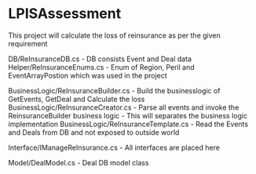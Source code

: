 # LPISAssessment

This project will calculate the loss of reinsurance as per the given requirement

DB/ReInsuranceDB.cs - DB consists Event and Deal data
Helper/ReInsuranceEnums.cs - Enum of Region, Peril and EventArrayPostion which was used in the project


BusinessLogic/ReInsuranceBuilder.cs - Build the businesslogic of GetEvents, GetDeal and Calculate the loss
BusinessLogic/ReInsuranceCreator.cs - Parse all events and invoke the ReinsuranceBuilder business logic - This will separates the business logic implementation
BusinessLogic/ReInsuranceTemplate.cs - Read the Events and Deals from DB and not exposed to outside world

Interface/IManageReInsurance.cs - All interfaces are placed here

Model/DealModel.cs - Deal DB model class
